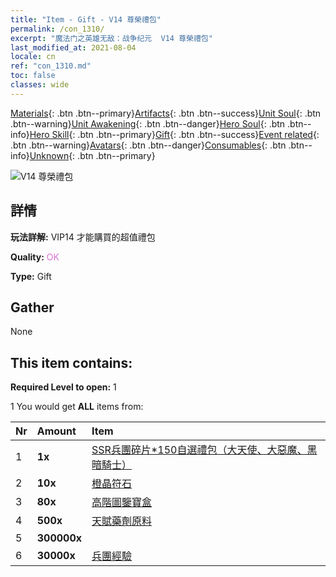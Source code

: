 ```yaml
---
title: "Item - Gift - V14 尊榮禮包"
permalink: /con_1310/
excerpt: "魔法门之英雄无敌：战争纪元  V14 尊榮禮包"
last_modified_at: 2021-08-04
locale: cn
ref: "con_1310.md"
toc: false
classes: wide
---
```

 [Materials](/ItemsCN/){: .btn .btn--primary}[Artifacts](/ItemsCN/Artifacts/){: .btn .btn--success}[Unit Soul](/ItemsCN/UnitSoul/){: .btn .btn--warning}[Unit Awakening](/ItemsCN/UnitAwakening/){: .btn .btn--danger}[Hero Soul](/ItemsCN/HeroSoul/){: .btn .btn--info}[Hero Skill](/ItemsCN/HeroSkill/){: .btn .btn--primary}[Gift](/ItemsCN/Gift/){: .btn .btn--success}[Event related](/ItemsCN/Events/){: .btn .btn--warning}[Avatars](/ItemsCN/Avatars/){: .btn .btn--danger}[Consumables](/ItemsCN/Consumables/){: .btn .btn--info}[Unknown](/ItemsCN/Unknown/){: .btn .btn--primary}

 ![V14 尊榮禮包](/images/t/i_905014.png)

## 詳情
 **玩法詳解:** VIP14 才能購買的超值禮包

 **Quality:** <span style="color: #DA70D6">OK</span>

 **Type:** Gift

## Gather

  None

## This item contains:

 **Required Level to open:** 1

 1 You would get **ALL** items  from:

  | Nr | Amount |     Item    |
  |:---|:-------|:------------|
  | 1 |  **1x** | [SSR兵團碎片*150自選禮包（大天使、大惡魔、黑暗騎士）](/cn/Items/con_1322/) |  | 
  | 2 |  **10x** | [橙晶符石](/cn/Items/con_730/) |  | 
  | 3 |  **80x** | [高階圖鑒寶盒](/cn/Items/con_776/) |  | 
  | 4 |  **500x** | [天賦藥劑原料](/cn/Items/con_1120/) |  | 
  | 5 |  **300000x** | <i class="fas fa-coins"/> |  | 
  | 6 |  **30000x** | [兵團經驗](/cn/Items/con_902/) |  | 
